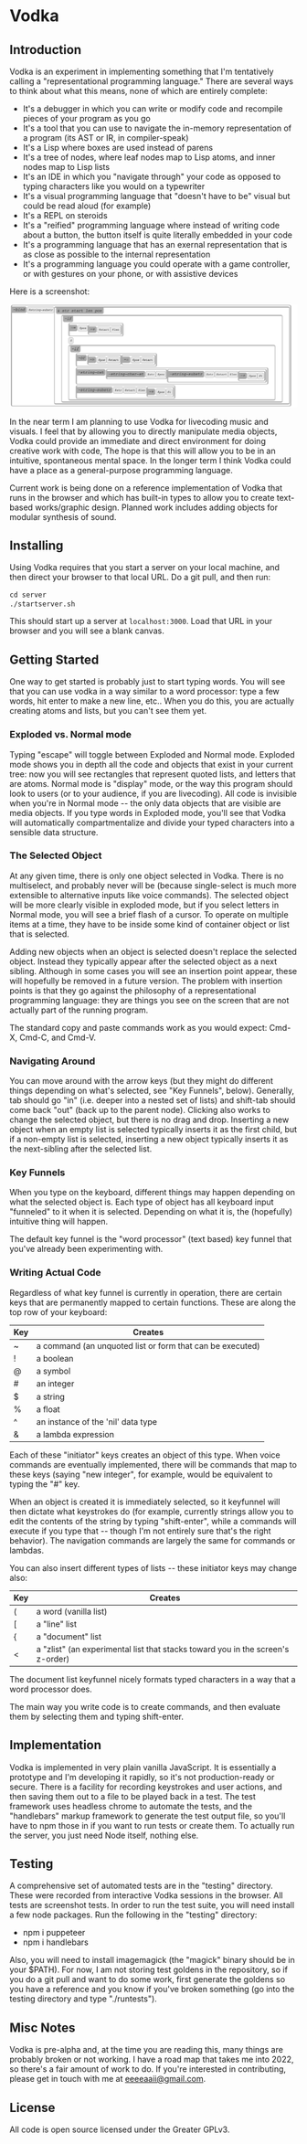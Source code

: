 # Vodka

## Introduction

Vodka is an experiment in implementing something that I'm tentatively calling a "representational programming language." There are several ways to think about what this means, none of which are entirely complete:

* It's a debugger in which you can write or modify code and recompile pieces of your program as you go
* It's a tool that you can use to navigate the in-memory representation of a program (its AST or IR, in compiler-speak)
* It's a Lisp where boxes are used instead of parens
* It's a tree of nodes, where leaf nodes map to Lisp atoms, and inner nodes map to Lisp lists
* It's an IDE in which you "navigate through" your code as opposed to typing characters like you would on a typewriter
* It's a visual programming language that "doesn't have to be" visual but could be read aloud (for example)
* It's a REPL on steroids
* It's a "reified" programming language where instead of writing code about a button, the button itself is quite literally embedded in your code
* It's a programming language that has an exernal representation that is as close as possible to the internal representation
* It's a programming language you could operate with a game controller, or with gestures on your phone, or with assistive devices

Here is a screenshot:

![Actual Screenshot of Vodka](./vodka_ss.png)

In the near term I am planning to use Vodka for livecoding music and visuals. I feel that by allowing you to directly manipulate media objects, Vodka could provide an immediate and direct environment for doing creative work with code, 
The hope is that this will
allow you to be in an intuitive, spontaneous mental space.
In the longer term I think Vodka could have a place as a general-purpose programming
language.

Current work is being done on a reference implementation of Vodka that runs in the
browser and which has built-in 
types to allow you to create text-based works/graphic design.
Planned work includes adding objects for modular synthesis of sound.


## Installing

Using Vodka requires that you start a server on your local machine, and then direct your browser to that local URL. Do a git pull, and then run:

	cd server
	./startserver.sh

This should start up a server at ``localhost:3000``. Load that URL in your browser
and you will see a blank canvas.

## Getting Started

One way to get started is probably just to start typing words. You will see that
you can use vodka in a way similar to a word processor: type a few words, hit
enter to make a new line, etc.. When you do this, you are actually creating
atoms and lists, but you can't see them yet.

### Exploded vs. Normal mode

Typing "escape" will toggle between Exploded and Normal mode. Exploded mode shows you in depth all the code and objects that exist in your current tree:
now you will see rectangles that represent quoted lists, and letters that are
atoms. Normal mode is "display" mode, or the way this program should look
to users (or to your audience, if you are livecoding).
 All code is invisible when you're in Normal mode -- the only data objects that are visible are media objects. If you type words in
Exploded mode, you'll see that Vodka will automatically compartmentalize and divide
your typed characters into a sensible data structure.

### The Selected Object

At any given time, there is only one object selected in Vodka. There is no multiselect, and probably never will be (because single-select is much more extensible
to alternative inputs like voice commands). The selected object will be more clearly visible in exploded mode, but if you select letters in Normal mode, you will see a brief flash of a cursor. To operate on multiple items at a time, they have to be inside some kind of container object or list that is selected.

Adding new objects when an object is selected doesn't replace the selected object.
Instead they typically appear after the selected object as a next sibling.
Although in some cases you will see an insertion point appear,
these will hopefully be removed in a future version. The problem with insertion points
is that they go against the philosophy of a representational programming language: they are things you see
on the screen that are not actually part of the running program.

The standard copy and paste commands work as you would expect: Cmd-X, Cmd-C, and Cmd-V.

### Navigating Around

You can move around with the arrow keys (but they might do different things depending on what's selected, see "Key Funnels", below). Generally, tab should go "in" (i.e. deeper into a nested set of lists) and shift-tab should come back "out" (back up to the parent node). Clicking also works to change the selected object, but there is no drag and drop. Inserting a new object when an empty list
is selected typically inserts it as the first child, but if a non-empty
list is selected, inserting a new object typically inserts it as the next-sibling
after the selected list.

### Key Funnels

When you type on the keyboard, different things may happen depending on what the selected object is. Each type of object has all keyboard input "funneled" to it when it is selected. Depending on what it is, the (hopefully) intuitive thing will happen.

The default key funnel is the "word processor" (text based) key funnel that you've
already been experimenting with.

### Writing Actual Code

Regardless of what key funnel is currently in operation, there are certain keys that are permanently mapped to certain functions. These are along the top row of your keyboard:

| Key | Creates |
| --- | ------ |
|  ~  | a command (an unquoted list or form that can be executed) |
| !   | a boolean |
| @   | a symbol |
| #   | an integer |
| $   | a string |
| %   | a float |
| ^   | an instance of the 'nil' data type |
| &   | a lambda expression |

Each of these "initiator" keys creates an object of this type. When voice commands are eventually implemented,
there will be commands that map to these keys (saying "new integer", for example, would be equivalent to
typing the "#" key.

When an object is created it is immediately selected, so it keyfunnel will then dictate what keystrokes do (for example, currently strings allow you to edit the contents of the string by typing "shift-enter", while a commands will execute if you type that -- though
I'm not entirely sure that's the right behavior). The
navigation commands are largely the same for commands or lambdas.

You can also insert different types of lists -- these initiator keys may change also:

| Key | Creates |
| --- | ------ |
| (  | a word (vanilla list) |
| [   | a "line" list |
| {   | a "document" list |
| <   | a "zlist" (an experimental list that stacks toward you in the screen's z-order) |

The document list keyfunnel nicely formats typed characters in a way that a
word processor does.

The main way you write code is to create commands, and then
evaluate them by selecting them and typing shift-enter.

## Implementation

Vodka is implemented in very plain vanilla JavaScript. It is essentially a prototype and I'm developing it rapidly, so it's not production-ready or secure. There is a facility for recording keystrokes and user actions, and then saving them out to a file to be played back in a test. The test framework uses headless chrome to automate the tests, and the "handlebars" markup framework to generate the test output file, so you'll have to npm those in if you want to run tests or create them. To actually run the server, you just need Node itself, nothing else.

## Testing

A comprehensive set of automated tests are in the "testing" directory. These were
recorded from interactive Vodka sessions in the browser. All tests are screenshot
tests. In order to run the test suite, you will need install a few node packages. Run
the following in the "testing" directory:

* npm i puppeteer
* npm i handlebars

Also, you will need to install imagemagick (the "magick" binary should be in your $PATH). For now, I am not storing test goldens in the repository, so if you
do a git pull and want to do some work, first generate the goldens so you have
a reference and you know if you've broken something (go into the testing directory
and type "./runtests").

## Misc Notes

Vodka is pre-alpha and, at the time you are reading this, many things are probably broken or not working. I have a road map that takes me into 2022, so there's a fair amount of work to do. If you're interested in contributing, please get in touch with me at eeeeaaii@gmail.com.

## License

All code is open source licensed under the Greater GPLv3.